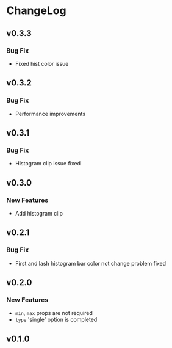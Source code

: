 # ChangeLog

## v0.3.3

### Bug Fix
- Fixed hist color issue

## v0.3.2

### Bug Fix
- Performance improvements

## v0.3.1

### Bug Fix
- Histogram clip issue fixed

## v0.3.0

### New Features
- Add histogram clip

## v0.2.1

### Bug Fix
- First and lash histogram bar color not change problem fixed

## v0.2.0

### New Features
- `min`, `max` props are not required
- `type` 'single' option is completed

## v0.1.0